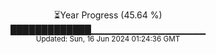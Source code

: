 <p align="center">
⏳Year Progress (45.64 %) <br>
█████████████▁▁▁▁▁▁▁▁▁▁▁▁▁▁▁▁▁ <br>
<sub>Updated: Sun, 16 Jun 2024 01:24:36 GMT</sub>
</p>

